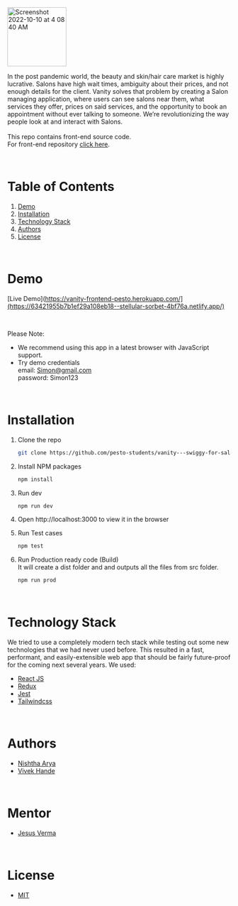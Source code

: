 <img width="133" alt="Screenshot 2022-10-10 at 4 08 40 AM" src="https://user-images.githubusercontent.com/68868179/194782766-eb5922bd-2ae9-43b4-9534-964faf93a24e.png">



In the post pandemic world, the beauty and skin/hair care market is highly lucrative. Salons have high wait times, ambiguity about their prices, and not enough details for the client. Vanity solves that problem by creating a Salon managing application, where users can see salons near them, what services they offer, prices on said services, and the opportunity to book an appointment without ever talking to someone. We’re revolutionizing the way people look at and interact with Salons.
<br/>
<br/>
This repo contains front-end source code.<br/>
For front-end repository <a href="https://github.com/pesto-students/vanity---swiggy-for-salon-be-team1-jesus">click here</a>.

<!-- TABLE OF CONTENTS -->
<br/>

# Table of Contents

1. [Demo](#demo)
2. [Installation](#installation)
3. [Technology Stack](#technology-stack)
4. [Authors](#authors)
5. [License](#license)

<br/>

# Demo

[Live Demo](https://vanity-frontend-pesto.herokuapp.com/](https://63421955b7b1ef29a108eb18--stellular-sorbet-4bf76a.netlify.app/)

<br/>

Please Note:

- We recommend using this app in a latest browser with JavaScript support.
- Try demo credentials </br>
  email: Simon@gmail.com </br>
  password: Simon123 </br>

<br/>

# Installation

1. Clone the repo

   ```sh
   git clone https://github.com/pesto-students/vanity---swiggy-for-salon-fe-team1-jesus.git
   ```

2. Install NPM packages
   ```sh
   npm install
   ```
3. Run dev
   ```sh
   npm run dev
   ```
4. Open http://localhost:3000 to view it in the browser

5. Run Test cases
   ```sh
   npm test
   ```
6. Run Production ready code (Build) </br>
   It will create a dist folder and and outputs all the files from src folder.
   ```sh
   npm run prod
   ```
   <br/>

# Technology Stack

We tried to use a completely modern tech stack while testing out some new technologies that we had never used before. This resulted in a fast, performant, and easily-extensible web app that should be fairly future-proof for the coming next several years. We used:

- [React JS](https://reactjs.org/)
- [Redux](https://redux.js.org/)
- [Jest](https://jestjs.io/)
- [Tailwindcss](https://tailwindcss.com/)

<br/>

# Authors

- [Nishtha Arya](https://github.com/nishthaarya)
- [Vivek Hande](https://github.com/VivekHande16)

<br/>

# Mentor

- [Jesus Verma](https://github.com/JesusVerma)

<br/>

# License

- [MIT](https://opensource.org/licenses/MIT)
